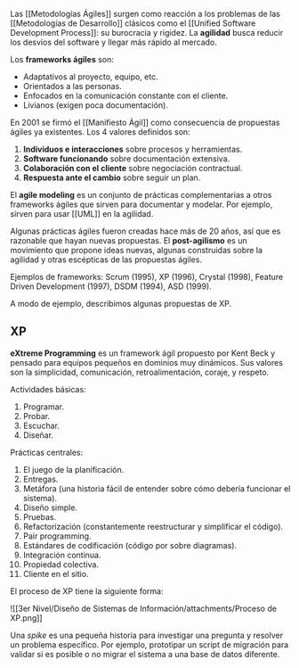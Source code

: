 Las [[Metodologías Ágiles]] surgen como reacción a los problemas de las [[Metodologías de Desarrollo]] clásicos como el [[Unified Software Development Process]]: su burocracia y rigidez. La **agilidad** busca reducir los desvíos del software y llegar más rápido al mercado.

Los **frameworks ágiles** son:

- Adaptativos al proyecto, equipo, etc.
- Orientados a las personas.
- Enfocados en la comunicación constante con el cliente.
- Livianos (exigen poca documentación).

En 2001 se firmó el [[Manifiesto Ágil]] como consecuencia de propuestas ágiles ya existentes. Los 4 valores definidos son:

1. **Individuos e interacciones** sobre procesos y herramientas.
2. **Software funcionando** sobre documentación extensiva.
3. **Colaboración con el cliente** sobre negociación contractual.
4. **Respuesta ante el cambio** sobre seguir un plan.

El **agile modeling** es un conjunto de prácticas complementarias a otros frameworks ágiles que sirven para documentar y modelar. Por ejemplo, sirven para usar [[UML]] en la agilidad.

Algunas prácticas ágiles fueron creadas hace más de 20 años, así que es razonable que hayan nuevas propuestas. El **post-agilismo** es un movimiento que propone ideas nuevas, algunas construidas sobre la agilidad y otras escépticas de las propuestas ágiles.

Ejemplos de frameworks: Scrum (1995), XP (1996), Crystal (1998), Feature Driven Development (1997), DSDM (1994), ASD (1999).

A modo de ejemplo, describimos algunas propuestas de XP.

## XP

**eXtreme Programming** es un framework ágil propuesto por Kent Beck y pensado para equipos pequeños en dominios muy dinámicos. Sus valores son la simplicidad, comunicación, retroalimentación, coraje, y respeto.

Actividades básicas:

1. Programar.
2. Probar.
3. Escuchar.
4. Diseñar.

Prácticas centrales:

1. El juego de la planificación.
2. Entregas.
3. Metáfora (una historia fácil de entender sobre cómo debería funcionar el sistema).
4. Diseño simple.
5. Pruebas.
6. Refactorización (constantemente reestructurar y simplificar el código).
7. Pair programming.
8. Estándares de codificación (código por sobre diagramas).
9. Integración continua.
10. Propiedad colectiva.
11. Cliente en el sitio.

El proceso de XP tiene la siguiente forma:

![[3er Nivel/Diseño de Sistemas de Información/attachments/Proceso de XP.png]]

Una _spike_ es una pequeña historia para investigar una pregunta y resolver un problema específico. Por ejemplo, prototipar un script de migración para validar si es posible o no migrar el sistema a una base de datos diferente.
